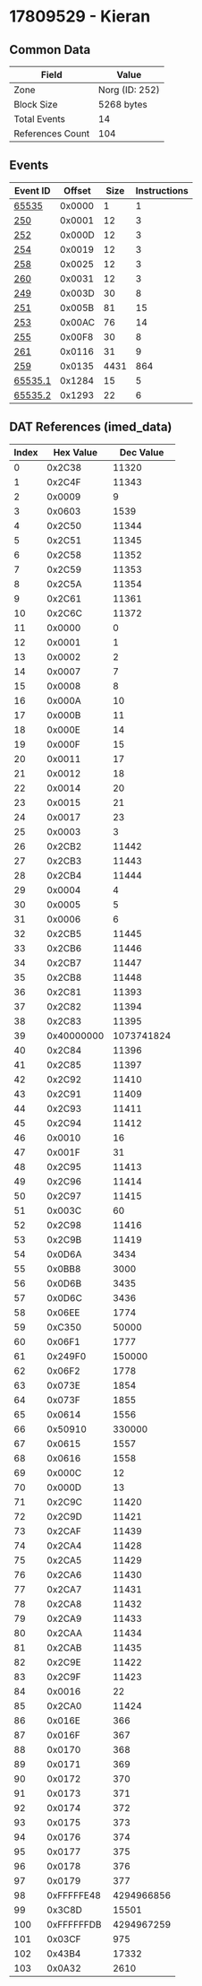 # 17809529 - Kieran

## Common Data

| Field            | Value          |
|------------------|----------------|
| Zone             | Norg (ID: 252) |
| Block Size       | 5268 bytes     |
| Total Events     | 14             |
| References Count | 104            |

## Events

| Event ID                | Offset   |   Size |   Instructions |
|-------------------------|----------|--------|----------------|
| [65535](./65535.md)     | 0x0000   |      1 |              1 |
| [250](./250.md)         | 0x0001   |     12 |              3 |
| [252](./252.md)         | 0x000D   |     12 |              3 |
| [254](./254.md)         | 0x0019   |     12 |              3 |
| [258](./258.md)         | 0x0025   |     12 |              3 |
| [260](./260.md)         | 0x0031   |     12 |              3 |
| [249](./249.md)         | 0x003D   |     30 |              8 |
| [251](./251.md)         | 0x005B   |     81 |             15 |
| [253](./253.md)         | 0x00AC   |     76 |             14 |
| [255](./255.md)         | 0x00F8   |     30 |              8 |
| [261](./261.md)         | 0x0116   |     31 |              9 |
| [259](./259.md)         | 0x0135   |   4431 |            864 |
| [65535.1](./65535.1.md) | 0x1284   |     15 |              5 |
| [65535.2](./65535.2.md) | 0x1293   |     22 |              6 |

## DAT References (imed_data)

|   Index | Hex Value   |   Dec Value |
|---------|-------------|-------------|
|       0 | 0x2C38      |       11320 |
|       1 | 0x2C4F      |       11343 |
|       2 | 0x0009      |           9 |
|       3 | 0x0603      |        1539 |
|       4 | 0x2C50      |       11344 |
|       5 | 0x2C51      |       11345 |
|       6 | 0x2C58      |       11352 |
|       7 | 0x2C59      |       11353 |
|       8 | 0x2C5A      |       11354 |
|       9 | 0x2C61      |       11361 |
|      10 | 0x2C6C      |       11372 |
|      11 | 0x0000      |           0 |
|      12 | 0x0001      |           1 |
|      13 | 0x0002      |           2 |
|      14 | 0x0007      |           7 |
|      15 | 0x0008      |           8 |
|      16 | 0x000A      |          10 |
|      17 | 0x000B      |          11 |
|      18 | 0x000E      |          14 |
|      19 | 0x000F      |          15 |
|      20 | 0x0011      |          17 |
|      21 | 0x0012      |          18 |
|      22 | 0x0014      |          20 |
|      23 | 0x0015      |          21 |
|      24 | 0x0017      |          23 |
|      25 | 0x0003      |           3 |
|      26 | 0x2CB2      |       11442 |
|      27 | 0x2CB3      |       11443 |
|      28 | 0x2CB4      |       11444 |
|      29 | 0x0004      |           4 |
|      30 | 0x0005      |           5 |
|      31 | 0x0006      |           6 |
|      32 | 0x2CB5      |       11445 |
|      33 | 0x2CB6      |       11446 |
|      34 | 0x2CB7      |       11447 |
|      35 | 0x2CB8      |       11448 |
|      36 | 0x2C81      |       11393 |
|      37 | 0x2C82      |       11394 |
|      38 | 0x2C83      |       11395 |
|      39 | 0x40000000  |  1073741824 |
|      40 | 0x2C84      |       11396 |
|      41 | 0x2C85      |       11397 |
|      42 | 0x2C92      |       11410 |
|      43 | 0x2C91      |       11409 |
|      44 | 0x2C93      |       11411 |
|      45 | 0x2C94      |       11412 |
|      46 | 0x0010      |          16 |
|      47 | 0x001F      |          31 |
|      48 | 0x2C95      |       11413 |
|      49 | 0x2C96      |       11414 |
|      50 | 0x2C97      |       11415 |
|      51 | 0x003C      |          60 |
|      52 | 0x2C98      |       11416 |
|      53 | 0x2C9B      |       11419 |
|      54 | 0x0D6A      |        3434 |
|      55 | 0x0BB8      |        3000 |
|      56 | 0x0D6B      |        3435 |
|      57 | 0x0D6C      |        3436 |
|      58 | 0x06EE      |        1774 |
|      59 | 0xC350      |       50000 |
|      60 | 0x06F1      |        1777 |
|      61 | 0x249F0     |      150000 |
|      62 | 0x06F2      |        1778 |
|      63 | 0x073E      |        1854 |
|      64 | 0x073F      |        1855 |
|      65 | 0x0614      |        1556 |
|      66 | 0x50910     |      330000 |
|      67 | 0x0615      |        1557 |
|      68 | 0x0616      |        1558 |
|      69 | 0x000C      |          12 |
|      70 | 0x000D      |          13 |
|      71 | 0x2C9C      |       11420 |
|      72 | 0x2C9D      |       11421 |
|      73 | 0x2CAF      |       11439 |
|      74 | 0x2CA4      |       11428 |
|      75 | 0x2CA5      |       11429 |
|      76 | 0x2CA6      |       11430 |
|      77 | 0x2CA7      |       11431 |
|      78 | 0x2CA8      |       11432 |
|      79 | 0x2CA9      |       11433 |
|      80 | 0x2CAA      |       11434 |
|      81 | 0x2CAB      |       11435 |
|      82 | 0x2C9E      |       11422 |
|      83 | 0x2C9F      |       11423 |
|      84 | 0x0016      |          22 |
|      85 | 0x2CA0      |       11424 |
|      86 | 0x016E      |         366 |
|      87 | 0x016F      |         367 |
|      88 | 0x0170      |         368 |
|      89 | 0x0171      |         369 |
|      90 | 0x0172      |         370 |
|      91 | 0x0173      |         371 |
|      92 | 0x0174      |         372 |
|      93 | 0x0175      |         373 |
|      94 | 0x0176      |         374 |
|      95 | 0x0177      |         375 |
|      96 | 0x0178      |         376 |
|      97 | 0x0179      |         377 |
|      98 | 0xFFFFFE48  |  4294966856 |
|      99 | 0x3C8D      |       15501 |
|     100 | 0xFFFFFFDB  |  4294967259 |
|     101 | 0x03CF      |         975 |
|     102 | 0x43B4      |       17332 |
|     103 | 0x0A32      |        2610 |
